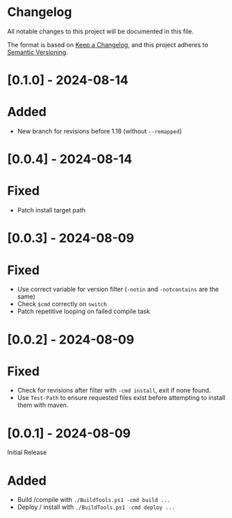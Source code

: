 # Changelog

All notable changes to this project will be documented in this file.

The format is based on [Keep a Changelog](https://keepachangelog.com/en/1.1.0/),
and this project adheres to [Semantic Versioning](https://semver.org/spec/v2.0.0.html).

# [0.1.0] - 2024-08-14

# Added

- New branch for revisions before 1.18 (without `--remapped`)

# [0.0.4] - 2024-08-14

# Fixed

- Patch install target path

# [0.0.3] - 2024-08-09

# Fixed

- Use correct variable for version filter (`-notin` and `-notcontains` are the same)
- Check `$cmd` correctly on `switch`
- Patch repetitive looping on failed compile task

# [0.0.2] - 2024-08-09

# Fixed

- Check for revisions after filter with `-cmd install`, exit if none found.
- Use `Test-Path` to ensure requested files exist before attempting to install them with maven.

# [0.0.1] - 2024-08-09

Initial Release

# Added

- Build /compile with `./BuildTools.ps1 -cmd build ...`
- Deploy / install with `./BuildTools.ps1 -cmd deploy ...`
